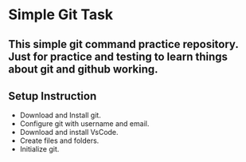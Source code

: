 # Simple Git Task

## This simple git command practice repository. Just for practice and testing to learn things about git and github working.

## Setup Instruction

-   Download and Install git.
-   Configure git with username and email.
-   Download and install VsCode.
-   Create files and folders.
-   Initialize git.
